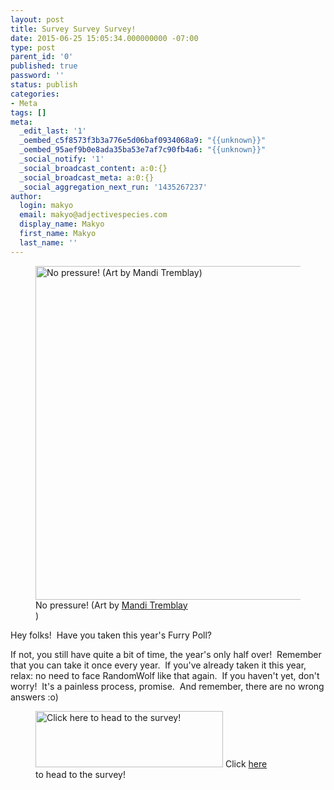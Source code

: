 ```yaml
---
layout: post
title: Survey Survey Survey!
date: 2015-06-25 15:05:34.000000000 -07:00
type: post
parent_id: '0'
published: true
password: ''
status: publish
categories:
- Meta
tags: []
meta:
  _edit_last: '1'
  _oembed_c5f8573f3b3a776e5d06baf0934068a9: "{{unknown}}"
  _oembed_95aef9b0e8ada35ba53e7af7c90fb4a6: "{{unknown}}"
  _social_notify: '1'
  _social_broadcast_content: a:0:{}
  _social_broadcast_meta: a:0:{}
  _social_aggregation_next_run: '1435267237'
author:
  login: makyo
  email: makyo@adjectivespecies.com
  display_name: Makyo
  first_name: Makyo
  last_name: ''
---
```

<figure id="attachment_2307" style="float: center" width="584"><a href="http://www.adjectivespecies.com/wp-content/uploads/2015/06/mandi-interview-small-randomwolf.jpg"><img class="wp-image-2307 size-large" src="{{ site.baseurl }}/assets/mandi-interview-small-randomwolf-1024x936.jpg" alt="No pressure! (Art by Mandi Tremblay)" width="584" height="534" /></a> No pressure! (Art by <a href="http://mittymandi.tumblr.com/" target="_blank">Mandi Tremblay</a><figcaption>)</figcaption></figure>
<p>Hey folks!  Have you taken this year's Furry Poll?</p>
<p>If not, you still have quite a bit of time, the year's only half over!  Remember that you can take it once every year.  If you've already taken it this year, relax: no need to face RandomWolf like that again.  If you haven't yet, don't worry!  It's a painless process, promise.  And remember, there are no wrong answers :o)</p>
<figure id="attachment_1561" style="float: center" width="300"><a href="https://furrypoll.com"><img class="wp-image-1561 size-full" src="{{ site.baseurl }}/assets/furrypoll.gif" alt="Click here to head to the survey!" width="300" height="90" /></a> Click <a href="https://furrypoll.com" target="_blank">here</a><figcaption> to head to the survey!</figcaption></figure>



